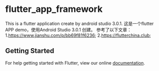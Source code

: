 # flutter_app_framework

This is a flutter application create by android studio 3.0.1.
这是一个flutter APP demo，使用Android Studio 3.0.1 创建。
参考了以下文章：
1.https://www.jianshu.com/p/bb69f81f6236;
2.https://flutterchina.club;

## Getting Started

For help getting started with Flutter, view our online
[documentation](https://flutter.io/).
